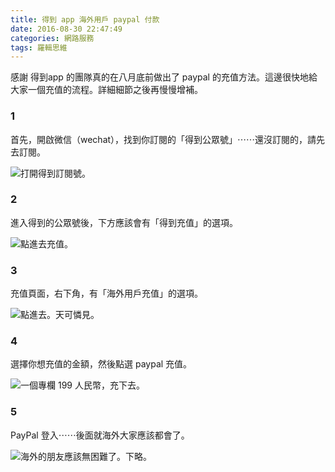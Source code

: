 ```yaml
---
title: 得到 app 海外用戶 paypal 付款
date: 2016-08-30 22:47:49
categories: 網路服務
tags: 羅輯思維
---
```


感謝 得到app 的團隊真的在八月底前做出了 paypal 的充值方法。這邊很快地給大家一個充值的流程。詳細細節之後再慢慢增補。

### 1

首先，開啟微信（wechat），找到你訂閱的「得到公眾號」⋯⋯還沒訂閱的，請先去訂閱。

![打開得到訂閱號。](https://c3.staticflickr.com/9/8470/29231595082_4942d0cf62_c.jpg)


### 2

進入得到的公眾號後，下方應該會有「得到充值」的選項。

![點進去充值。](https://c3.staticflickr.com/9/8087/28716452434_912825c5a0_c.jpg)


### 3

充值頁面，右下角，有「海外用戶充值」的選項。

![點進去。天可憐見。](https://c4.staticflickr.com/9/8538/28718574563_69321cfb5a_c.jpg)


### 4

選擇你想充值的金額，然後點選 paypal 充值。

![一個專欄 199 人民幣，充下去。](https://c7.staticflickr.com/9/8394/28716449454_238455d93c_c.jpg)


### 5

PayPal 登入⋯⋯後面就海外大家應該都會了。

![海外的朋友應該無困難了。下略。](https://c7.staticflickr.com/9/8541/28716449494_8fc9d8bd4c_c.jpg)
